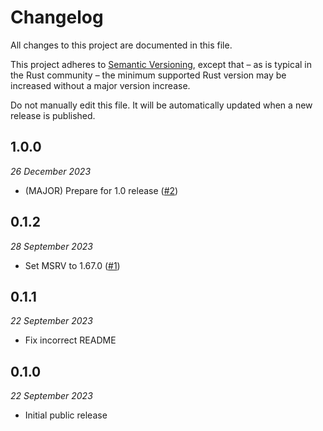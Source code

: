 # Changelog

All changes to this project are documented in this file.

This project adheres to [Semantic Versioning](https://semver.org), except that – as is typical in the Rust community – the minimum supported Rust version may be increased without a major version increase.

Do not manually edit this file. It will be automatically updated when a new release is published.

## 1.0.0
_26 December 2023_

* (MAJOR) Prepare for 1.0 release ([#2](https://github.com/scouten/sync-generic/pull/2))
## 0.1.2
_28 September 2023_

* Set MSRV to 1.67.0 ([#1](https://github.com/scouten/sync-generic/pull/1))
## 0.1.1
_22 September 2023_

* Fix incorrect README
## 0.1.0
_22 September 2023_

* Initial public release

